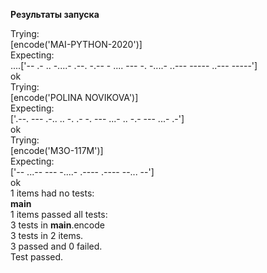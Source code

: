 **Результаты запуска**  
  
Trying:  
[encode('MAI-PYTHON-2020')]  
Expecting:  
....['-- .- .. -....- .--. -.-- - .... --- -. -....- ..--- ----- ..--- -----']  
ok  
Trying:  
    [encode('POLINA NOVIKOVA')]  
Expecting:  
    ['.--. --- .-.. .. -. .-   -. --- ...- .. -.- --- ...- .-']  
ok  
Trying:  
    [encode('M3O-117M')]  
Expecting:  
    ['-- ...-- --- -....- .---- .---- --... --']  
ok  
1 items had no tests:  
    __main__  
1 items passed all tests:  
   3 tests in __main__.encode  
3 tests in 2 items.  
3 passed and 0 failed.  
Test passed.  


